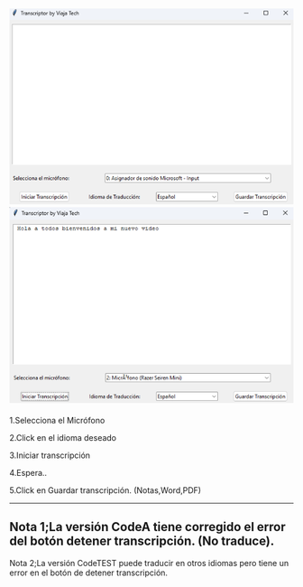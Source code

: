 ![](https://github.com/viajatech/LiveTranscriber/blob/main/A.png)
![](https://github.com/viajatech/LiveTranscriber/blob/main/B.png)
-----
1.Selecciona el Micrófono

2.Click en el idioma deseado

3.Iniciar transcripción

4.Espera..

5.Click en Guardar transcripción. (Notas,Word,PDF)


----

Nota 1;La versión CodeA tiene corregido el error del botón detener transcripción. (No traduce).
----

Nota 2;La versión CodeTEST puede traducir en otros idiomas pero tiene un error en el botón de detener transcripción.
